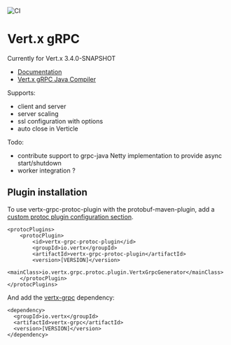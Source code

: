 ![CI](https://github.com/vert-x3/vertx-grpc/workflows/CI/badge.svg?branch=master)

# Vert.x gRPC

Currently for Vert.x 3.4.0-SNAPSHOT

- [Documentation](src/main/asciidoc/java/index.adoc)
- [Vert.x gRPC Java Compiler](https://github.com/vert-x3/vertx-grpc-java-compiler)

Supports:

- client and server
- server scaling
- ssl configuration with options
- auto close in Verticle

Todo:

- contribute support to grpc-java Netty implementation to provide async start/shutdown
- worker integration ?

## Plugin installation

To use vertx-grpc-protoc-plugin with the protobuf-maven-plugin, add a [custom protoc plugin configuration section](https://www.xolstice.org/protobuf-maven-plugin/examples/protoc-plugin.html).

```
<protocPlugins>
    <protocPlugin>
        <id>vertx-grpc-protoc-plugin</id>
        <groupId>io.vertx</groupId>
        <artifactId>vertx-grpc-protoc-plugin</artifactId>
        <version>[VERSION]</version>
        <mainClass>io.vertx.grpc.protoc.plugin.VertxGrpcGenerator</mainClass>
    </protocPlugin>
</protocPlugins>
```

And add the [vertx-grpc](https://github.com/vert-x3/vertx-grpc) dependency:

```
<dependency>
  <groupId>io.vertx</groupId>
  <artifactId>vertx-grpc</artifactId>
  <version>[VERSION]</version>
</dependency>
```

